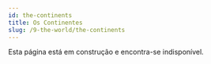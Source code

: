 ```yaml
---
id: the-continents
title: Os Continentes
slug: /9-the-world/the-continents
---
```


Esta página está em construção e encontra-se indisponível.
